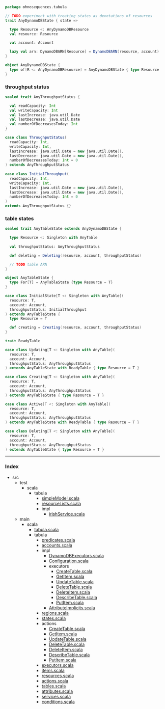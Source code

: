
```scala
package ohnosequences.tabula

// TODO experiment with treating states as denotations of resources
trait AnyDynamoDBState { state =>

  type Resource <: AnyDynamoDBResource
  val resource: Resource

  val account: Account

  lazy val arn: DynamoDBARN[Resource] = DynamoDBARN(resource, account)
}

object AnyDynamoDBState {
  type of[R <: AnyDynamoDBResource] = AnyDynamoDBState { type Resource = R }
}
```


### throughput status


```scala
sealed trait AnyThroughputStatus {

  val readCapacity: Int
  val writeCapacity: Int
  val lastIncrease: java.util.Date
  val lastDecrease: java.util.Date
  val numberOfDecreasesToday: Int
}

case class ThroughputStatus(
  readCapacity: Int,
  writeCapacity: Int,
  lastIncrease: java.util.Date = new java.util.Date(),
  lastDecrease: java.util.Date = new java.util.Date(),
  numberOfDecreasesToday: Int = 0
) extends AnyThroughputStatus
  
case class InitialThroughput(
  readCapacity: Int,
  writeCapacity: Int,
  lastIncrease: java.util.Date = new java.util.Date(),
  lastDecrease: java.util.Date = new java.util.Date(),
  numberOfDecreasesToday: Int = 0
) 
extends AnyThroughputStatus {}
```


### table states


```scala
sealed trait AnyTableState extends AnyDynamoDBState {

  type Resource <: Singleton with AnyTable
  
  val throughputStatus: AnyThroughputStatus

  def deleting = Deleting(resource, account, throughputStatus)

  // TODO table ARN  
}

object AnyTableState {
  type For[T] = AnyTableState {type Resource = T}
}

case class InitialState[T <: Singleton with AnyTable](
  resource: T,
  account: Account,
  throughputStatus: InitialThroughput
) extends AnyTableState {
  type Resource = T

  def creating = Creating(resource, account, throughputStatus)
}

trait ReadyTable

case class Updating[T <: Singleton with AnyTable](
  resource: T,
  account: Account,
  throughputStatus: AnyThroughputStatus
) extends AnyTableState with ReadyTable { type Resource = T }

case class Creating[T <: Singleton with AnyTable](
  resource: T,
  account: Account,
  throughputStatus: AnyThroughputStatus
) extends AnyTableState { type Resource = T }

case class Active[T <: Singleton with AnyTable](
  resource: T,
  account: Account,
  throughputStatus: AnyThroughputStatus
) extends AnyTableState with ReadyTable { type Resource = T }

case class Deleting[T <: Singleton with AnyTable](
  resource: T,
  account: Account,
  throughputStatus: AnyThroughputStatus
) extends AnyTableState { type Resource = T }

```


------

### Index

+ src
  + test
    + scala
      + tabula
        + [simpleModel.scala][test/scala/tabula/simpleModel.scala]
        + [resourceLists.scala][test/scala/tabula/resourceLists.scala]
        + impl
          + [irishService.scala][test/scala/tabula/impl/irishService.scala]
  + main
    + scala
      + [tabula.scala][main/scala/tabula.scala]
      + tabula
        + [predicates.scala][main/scala/tabula/predicates.scala]
        + [accounts.scala][main/scala/tabula/accounts.scala]
        + impl
          + [DynamoDBExecutors.scala][main/scala/tabula/impl/DynamoDBExecutors.scala]
          + [Configuration.scala][main/scala/tabula/impl/Configuration.scala]
          + executors
            + [CreateTable.scala][main/scala/tabula/impl/executors/CreateTable.scala]
            + [GetItem.scala][main/scala/tabula/impl/executors/GetItem.scala]
            + [UpdateTable.scala][main/scala/tabula/impl/executors/UpdateTable.scala]
            + [DeleteTable.scala][main/scala/tabula/impl/executors/DeleteTable.scala]
            + [DeleteItem.scala][main/scala/tabula/impl/executors/DeleteItem.scala]
            + [DescribeTable.scala][main/scala/tabula/impl/executors/DescribeTable.scala]
            + [PutItem.scala][main/scala/tabula/impl/executors/PutItem.scala]
          + [AttributeImplicits.scala][main/scala/tabula/impl/AttributeImplicits.scala]
        + [regions.scala][main/scala/tabula/regions.scala]
        + [states.scala][main/scala/tabula/states.scala]
        + actions
          + [CreateTable.scala][main/scala/tabula/actions/CreateTable.scala]
          + [GetItem.scala][main/scala/tabula/actions/GetItem.scala]
          + [UpdateTable.scala][main/scala/tabula/actions/UpdateTable.scala]
          + [DeleteTable.scala][main/scala/tabula/actions/DeleteTable.scala]
          + [DeleteItem.scala][main/scala/tabula/actions/DeleteItem.scala]
          + [DescribeTable.scala][main/scala/tabula/actions/DescribeTable.scala]
          + [PutItem.scala][main/scala/tabula/actions/PutItem.scala]
        + [executors.scala][main/scala/tabula/executors.scala]
        + [items.scala][main/scala/tabula/items.scala]
        + [resources.scala][main/scala/tabula/resources.scala]
        + [actions.scala][main/scala/tabula/actions.scala]
        + [tables.scala][main/scala/tabula/tables.scala]
        + [attributes.scala][main/scala/tabula/attributes.scala]
        + [services.scala][main/scala/tabula/services.scala]
        + [conditions.scala][main/scala/tabula/conditions.scala]

[test/scala/tabula/simpleModel.scala]: ../../../test/scala/tabula/simpleModel.scala.md
[test/scala/tabula/resourceLists.scala]: ../../../test/scala/tabula/resourceLists.scala.md
[test/scala/tabula/impl/irishService.scala]: ../../../test/scala/tabula/impl/irishService.scala.md
[main/scala/tabula.scala]: ../tabula.scala.md
[main/scala/tabula/predicates.scala]: predicates.scala.md
[main/scala/tabula/accounts.scala]: accounts.scala.md
[main/scala/tabula/impl/DynamoDBExecutors.scala]: impl/DynamoDBExecutors.scala.md
[main/scala/tabula/impl/Configuration.scala]: impl/Configuration.scala.md
[main/scala/tabula/impl/executors/CreateTable.scala]: impl/executors/CreateTable.scala.md
[main/scala/tabula/impl/executors/GetItem.scala]: impl/executors/GetItem.scala.md
[main/scala/tabula/impl/executors/UpdateTable.scala]: impl/executors/UpdateTable.scala.md
[main/scala/tabula/impl/executors/DeleteTable.scala]: impl/executors/DeleteTable.scala.md
[main/scala/tabula/impl/executors/DeleteItem.scala]: impl/executors/DeleteItem.scala.md
[main/scala/tabula/impl/executors/DescribeTable.scala]: impl/executors/DescribeTable.scala.md
[main/scala/tabula/impl/executors/PutItem.scala]: impl/executors/PutItem.scala.md
[main/scala/tabula/impl/AttributeImplicits.scala]: impl/AttributeImplicits.scala.md
[main/scala/tabula/regions.scala]: regions.scala.md
[main/scala/tabula/states.scala]: states.scala.md
[main/scala/tabula/actions/CreateTable.scala]: actions/CreateTable.scala.md
[main/scala/tabula/actions/GetItem.scala]: actions/GetItem.scala.md
[main/scala/tabula/actions/UpdateTable.scala]: actions/UpdateTable.scala.md
[main/scala/tabula/actions/DeleteTable.scala]: actions/DeleteTable.scala.md
[main/scala/tabula/actions/DeleteItem.scala]: actions/DeleteItem.scala.md
[main/scala/tabula/actions/DescribeTable.scala]: actions/DescribeTable.scala.md
[main/scala/tabula/actions/PutItem.scala]: actions/PutItem.scala.md
[main/scala/tabula/executors.scala]: executors.scala.md
[main/scala/tabula/items.scala]: items.scala.md
[main/scala/tabula/resources.scala]: resources.scala.md
[main/scala/tabula/actions.scala]: actions.scala.md
[main/scala/tabula/tables.scala]: tables.scala.md
[main/scala/tabula/attributes.scala]: attributes.scala.md
[main/scala/tabula/services.scala]: services.scala.md
[main/scala/tabula/conditions.scala]: conditions.scala.md